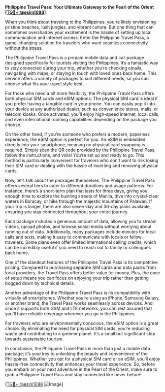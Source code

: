 **Philippine Travel Pass: Your Ultimate Gateway to the Pearl of the Orient [[TG💪+ @esim1088](https://t.me/s/esim1088)]**

When you think about traveling to the Philippines, you're likely envisioning pristine beaches, lush jungles, and vibrant culture. But one thing that can sometimes overshadow your excitement is the hassle of setting up local communication and internet access. Enter the Philippine Travel Pass, a game-changing solution for travelers who want seamless connectivity without the stress.

The Philippine Travel Pass is a prepaid mobile data and call package designed specifically for tourists visiting the Philippines. It’s a fantastic way to stay connected during your trip, whether you’re checking emails, navigating with maps, or staying in touch with loved ones back home. This service offers a variety of packages to suit different needs, so you can choose what fits your travel style best.

For those who need a bit more flexibility, the Philippine Travel Pass offers both physical SIM cards and eSIM options. The physical SIM card is ideal if you prefer having a tangible card in your phone. You can easily pop it into your device at any authorized dealer, such as convenience stores, malls, or telecom kiosks. Once activated, you’ll enjoy high-speed internet, local calls, and even international roaming capabilities depending on the package you choose.

On the other hand, if you’re someone who prefers a modern, paperless experience, the eSIM option is perfect for you. An eSIM is embedded directly into your smartphone, meaning no physical card swapping is required. Simply scan the QR code provided by the Philippine Travel Pass, follow the instructions, and voila! You’re set up and ready to go. This method is particularly convenient for travelers who don’t want to risk losing their SIM card or dealing with the hassle of inserting and removing physical cards.

Now, let’s talk about the packages themselves. The Philippine Travel Pass offers several tiers to cater to different durations and usage patterns. For instance, there’s a short-term plan that lasts for three days, giving you enough time to explore the bustling streets of Manila, dive into crystal-clear waters in Boracay, or hike through the majestic mountains of Palawan. If your trip is longer, there are also seven-day and 30-day plans available, ensuring you stay connected throughout your entire journey.

Each package includes a generous amount of data, allowing you to stream videos, upload photos, and browse social media without worrying about running out of data. Additionally, many packages include minutes for local calls and texts, making it easy to communicate with locals or fellow travelers. Some plans even offer limited international calling credits, which can be incredibly useful if you need to reach out to family or colleagues back home.

One of the standout features of the Philippine Travel Pass is its competitive pricing. Compared to purchasing separate SIM cards and data packs from local providers, the Travel Pass offers better value for money. Plus, the ease of setup means you can focus on enjoying your trip rather than getting bogged down by technical details.

Another advantage of the Philippine Travel Pass is its compatibility with virtually all smartphones. Whether you’re using an iPhone, Samsung Galaxy, or another brand, the Travel Pass works seamlessly across devices. And since it supports both GSM and LTE networks, you can rest assured that you’ll have reliable coverage wherever you go in the Philippines.

For travelers who are environmentally conscious, the eSIM option is a great choice. By eliminating the need for physical SIM cards, you’re reducing waste and contributing to a greener planet. It’s a small but significant step towards sustainable tourism.

In conclusion, the Philippine Travel Pass is more than just a mobile data package; it’s your key to unlocking the beauty and convenience of the Philippines. Whether you opt for a physical SIM card or an eSIM, you’ll enjoy hassle-free connectivity that enhances your travel experience. So, before you embark on your next adventure in the Pearl of the Orient, make sure to grab a Philippine Travel Pass and stay connected like never before!

[[TG💪+ @esim1088](https://t.me/s/esim1088) ![Image](https://i.postimg.cc/Y0z9fWf4/image.png)]